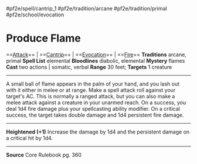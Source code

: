 #pf2e/spell/cantrip_1 #pf2e/tradition/arcane #pf2e/tradition/primal #pf2e/school/evocation 
# Produce Flame
==[Attack](Attack.md)== | ==[Cantrip](Cantrip.md)== | ==[Evocation](Evocation.md)== | ==[Fire](Fire.md)==
**Traditions** arcane, primal
**Spell List** elemental
**Bloodlines** diabolic, elemental
**Mystery** flames
**Cast** two actions | somatic, verbal
**Range** 30 feet; **Targets** 1 creature

---
A small ball of flame appears in the palm of your hand, and you lash out with it either in melee or at range. Make a spell attack roll against your target's AC. This is normally a ranged attack, but you can also make a melee attack against a creature in your unarmed reach. On a success, you deal 1d4 fire damage plus your spellcasting ability modifier. On a critical success, the target takes double damage and 1d4 persistent fire damage.

---
**Heightened (+1)** Increase the damage by 1d4 and the persistent damage on a critical hit by 1d4.

---
**Source** Core Rulebook pg. 360